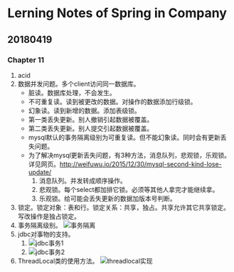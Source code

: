 # Lerning Notes of Spring in Company

## 20180419
### Chapter 11
1. acid
2. 数据并发问题。多个client访问同一数据库。
    - 脏读。数据库处理，不会发生。
    - 不可重复读。读到被更改的数据。对操作的数据添加行级锁。
    - 幻象读。读到新增的数据。添加表级锁。
    - 第一类丢失更新。别人撤销引起数据被覆盖。
    - 第二类丢失更新。别人提交引起数据被覆盖。
    - mysql默认的事务隔离级别为可重复读。但不能幻象读。同时会有更新丢失问题。
    - 为了解决mysql更新丢失问题，有3种方法，消息队列，悲观锁，乐观锁。详见网页。http://weifuwu.io/2015/12/30/mysql-second-kind-lose-update/
        1. 消息队列。并发转成顺序操作。
        2. 悲观锁。每个select都加排它锁。必须等其他人拿完才能继续拿。
        3. 乐观锁。给可能会丢失更新的数据加版本号判断。
3. 锁定。锁定对象：表和行。锁定关系：共享，独占。共享允许其它共享锁定。写改操作是独占锁定。
4. 事务隔离级别。
    ![事务隔离](https://ws1.sinaimg.cn/large/e2989da6ly1fqi66tex4ej20z009baez.jpg)
5. jdbc对事物的支持。
    1. ![jdbc事务1](https://ws1.sinaimg.cn/large/e2989da6ly1fqi69wr75jj20za0jkkd4.jpg)
    2. ![jdbc事务2](https://ws1.sinaimg.cn/large/e2989da6ly1fqi6amonw2j20zj0dftny.jpg)
6. ThreadLocal类的使用方法。
    ![threadlocal实现](https://ws1.sinaimg.cn/large/e2989da6ly1fqi6xc2r9wj20hc0kqn9x.jpg)










